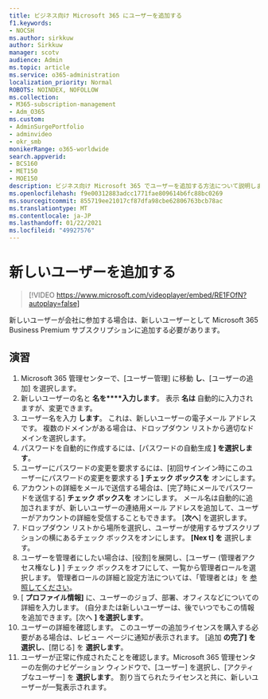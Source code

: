 ```yaml
---
title: ビジネス向け Microsoft 365 にユーザーを追加する
f1.keywords:
- NOCSH
ms.author: sirkkuw
author: Sirkkuw
manager: scotv
audience: Admin
ms.topic: article
ms.service: o365-administration
localization_priority: Normal
ROBOTS: NOINDEX, NOFOLLOW
ms.collection:
- M365-subscription-management
- Adm_O365
ms.custom:
- AdminSurgePortfolio
- adminvideo
- okr_smb
monikerRange: o365-worldwide
search.appverid:
- BCS160
- MET150
- MOE150
description: ビジネス向け Microsoft 365 でユーザーを追加する方法について説明します。
ms.openlocfilehash: f9e00312883adcc1771fae809614b6fc88bc0269
ms.sourcegitcommit: 855719ee21017cf87dfa98cbe62806763bcb78ac
ms.translationtype: MT
ms.contentlocale: ja-JP
ms.lasthandoff: 01/22/2021
ms.locfileid: "49927576"
---
```

# <a name="add-a-new-user"></a>新しいユーザーを追加する

> [!VIDEO https://www.microsoft.com/videoplayer/embed/RE1FOfN?autoplay=false]

新しいユーザーが会社に参加する場合は、新しいユーザーとして Microsoft 365 Business Premium サブスクリプションに追加する必要があります。

## <a name="try-it"></a>演習

1. Microsoft 365 管理センターで、[ユーザー管理] に移動 **し**、[ユーザーの追加] を選択します。
1. 新しいユーザーの名と **名を****入力します**。 表示 **名は** 自動的に入力されますが、変更できます。
1. ユーザー名を入力 **します**。 これは、新しいユーザーの電子メール アドレスです。 複数のドメインがある場合は、ドロップダウン リストから適切なドメインを選択します。
1. パスワードを自動的に作成するには、[パスワードの自動生成 **] を選択します**。
1. ユーザーにパスワードの変更を要求するには、[初回サインイン時にこのユーザーにパスワードの変更を要求する **] チェック ボックスを** オンにします。
1. アカウントの詳細をメールで送信する場合は、[完了時にメールでパスワードを送信する] **チェック ボックスを** オンにします。 メール名は自動的に追加されますが、新しいユーザーの連絡用メール アドレスを追加して、ユーザーがアカウントの詳細を受信することもできます。 [**次へ**] を選択します。
1. ドロップダウン リストから場所を選択し、ユーザーが使用するサブスクリプションの横にあるチェック ボックスをオンにします。 **[Nex t] を** 選択します。
1. ユーザーを管理者にしたい場合は、[役割]を展開し、[ユーザー (管理者アクセス権なし **)** ] チェック ボックスをオフにして、一覧から管理者ロールを選択します。 管理者ロールの詳細と設定方法については、「管理者とは」を [参照してください](what-is-admin.md)。
1. [ **プロファイル情報]** に、ユーザーのジョブ、部署、オフィスなどについての詳細を入力します。 (自分または新しいユーザーは、後でいつでもこの情報を追加できます。[次へ **] を選択します**。
1. ユーザーの詳細を確認します。 このユーザーの追加ライセンスを購入する必要がある場合は、レビュー ページに通知が表示されます。 [追加 **の完了] を選択し**、[閉じる] を **選択します**。
1. ユーザーが正常に作成されたことを確認します。Microsoft 365 管理センターの左側のナビゲーション ウィンドウで、[ユーザー] を選択し、[アクティブなユーザー] を **選択します**。 割り当てられたライセンスと共に、新しいユーザーが一覧表示されます。